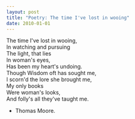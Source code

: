```yaml
---
layout: post
title: "Poetry: The time I've lost in wooing"
date: 2010-01-01
---
```


The time I've lost in wooing,<br/>
In watching and pursuing<br/>
The light, that lies<br/>
In woman's eyes,<br/>
Has been my heart's undoing.<br/>
Though Wisdom oft has sought me,<br/>
I scorn'd the lore she brought me,<br/>
My only books<br/>
Were woman's looks,<br/>
And folly's all they've taught me.<br/>

- Thomas Moore.
